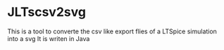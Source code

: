 # JLTscsv2svg
This is a tool to converte the csv like export flies of a LTSpice simulation into a svg
It is writen in Java
